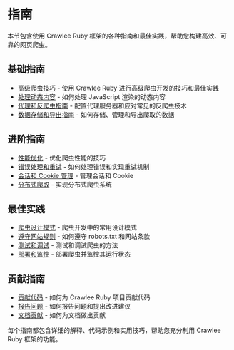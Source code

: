 # 指南

本节包含使用 Crawlee Ruby 框架的各种指南和最佳实践，帮助您构建高效、可靠的网页爬虫。

## 基础指南

- [高级爬虫技巧](advanced_crawling.md) - 使用 Crawlee Ruby 进行高级爬虫开发的技巧和最佳实践
- [处理动态内容](handling_dynamic_content.md) - 如何处理 JavaScript 渲染的动态内容
- [代理和反爬虫指南](proxy_and_anti_scraping.md) - 配置代理服务器和应对常见的反爬虫技术
- [数据存储和导出指南](data_storage_and_export.md) - 如何存储、管理和导出爬取的数据

## 进阶指南

- [性能优化](performance_optimization.md) - 优化爬虫性能的技巧
- [错误处理和重试](error_handling_and_retries.md) - 如何处理错误和实现重试机制
- [会话和 Cookie 管理](session_and_cookie_management.md) - 管理会话和 Cookie
- [分布式爬取](distributed_crawling.md) - 实现分布式爬虫系统

## 最佳实践

- [爬虫设计模式](crawler_design_patterns.md) - 爬虫开发中的常用设计模式
- [遵守网站规则](respecting_website_rules.md) - 如何遵守 robots.txt 和网站条款
- [测试和调试](testing_and_debugging.md) - 测试和调试爬虫的方法
- [部署和监控](deployment_and_monitoring.md) - 部署爬虫并监控其运行状态

## 贡献指南

- [贡献代码](contributing.md) - 如何为 Crawlee Ruby 项目贡献代码
- [报告问题](reporting_issues.md) - 如何报告问题和提出改进建议
- [文档贡献](documentation_contribution.md) - 如何为文档做出贡献

每个指南都包含详细的解释、代码示例和实用技巧，帮助您充分利用 Crawlee Ruby 框架的功能。
